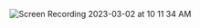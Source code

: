  
![Screen Recording 2023-03-02 at 10 11 34 AM](https://user-images.githubusercontent.com/62153882/222489397-819b32a3-2193-4eee-a738-7e9d8b3185ce.gif)
